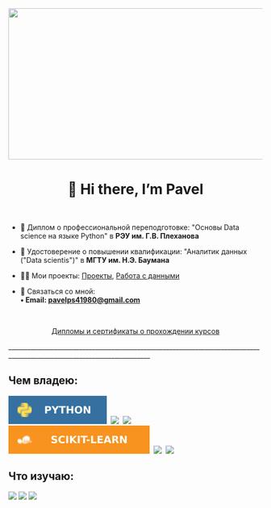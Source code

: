 <div align="center">
  <img src="https://media1.giphy.com/media/lbcLMX9B6sTsGjUmS3/giphy.gif?cid=ecf05e47dto868qwuxsv6xe1qs6z4pgik2pypahz9wm76j5u&ep=v1_gifs_related&rid=giphy.gif&ct=g" width="600" height="300"/>
</div>

<div id="header" align="center">
  <h1>👋 Hi there, I’m Pavel</h1>
  
<br> 
  
<div id="header" align="left">  
  
- 🌱 Диплом о профессиональной переподготовке: "Основы Data science на языке Python" в **РЭУ им. Г.В. Плеханова**
- 🌱 Удостоверение о повышении квалификации: "Аналитик данных ("Data scientis")" в **МГТУ им. Н.Э. Баумана**

- 👨‍💻 Мои проекты: [Проекты](https://github.com/PavelAlexee/Data_science_projects), [Работа с данными](https://github.com/PavelAlexee/data_processing)

- 💬 Связаться со мной:<br> **• Email: pavelps41980@gmail.com**<br> 
 <br> 
<p align="center"> <a href="https://github.com/PavelAlexee/diplomas-certificates">Дипломы и сертификаты о прохождении курсов</a></p>  
__________________________________________________________________________________________________________________________

<div id="header" align="left">
  <h2>Чем владею:</h2>
  <img src="https://github.com/GaakDasha/GaakDasha/blob/main/Python.svg" title="python"/>&nbsp;
  <img src="https://img.shields.io/badge/pandas-%23150458.svg?style=for-the-badge&logo=pandas&logoColor=white" />&nbsp;
  <img src="https://img.shields.io/badge/numpy-%23013243.svg?style=for-the-badge&logo=numpy&logoColor=white" />&nbsp;
  <img src="https://github.com/GaakDasha/GaakDasha/blob/main/Scikit-learn.svg" title="scikit-learn"/>&nbsp;
  <img src="https://img.shields.io/badge/Plotly-%233F4F75.svg?style=for-the-badge&logo=plotly&logoColor=white" />&nbsp;
  <img src="https://img.shields.io/badge/mysql-%2300f.svg?style=for-the-badge&logo=mysql&logoColor=white" />&nbsp;

<div id="header" align="left">
  <h2>Что изучаю:</h2> 
  <img src="https://img.shields.io/badge/TensorFlow-%23FF6F00.svg?style=for-the-badge&logo=TensorFlow&logoColor=white" />
  <img src="https://img.shields.io/badge/PyTorch-%23EE4C2C.svg?style=for-the-badge&logo=PyTorch&logoColor=white" />
  <img src="https://img.shields.io/badge/Keras-%23D00000.svg?style=for-the-badge&logo=Keras&logoColor=white" />
  
  
 
 

 
  
<!---
PavelAlexee/PavelAlexee is a ✨ special ✨ repository because its `README.md` (this file) appears on your GitHub profile.
You can click the Preview link to take a look at your changes.
--->

